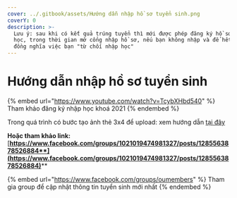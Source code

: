 ```yaml
---
cover: ../.gitbook/assets/Hướng dẫn nhập hồ sơ tuyển sinh.png
coverY: 0
description: >-
  Lưu ý: sau khi có kết quả trúng tuyển thì mới được phép đăng ký hồ sơ nhập
  học, trong thời gian mở cổng nhập hồ sơ, nếu bạn không nhập và để hết hạn thì
  đồng nghĩa việc bạn "từ chối nhập học"
---
```


# Hướng dẫn nhập hồ sơ tuyển sinh

{% embed url="https://www.youtube.com/watch?v=TcybXHbd540" %}
Tham khảo đăng ký nhập học khoá 2021
{% endembed %}

Trong quá trình có bước tạo ảnh thẻ 3x4 để upload: xem hướng dẫn [tại đây](tao-anh-3x4-upload-ho-so.md)

**Hoặc tham khảo link:** [**https://www.facebook.com/groups/1021019474981327/posts/1285563878526884**](https://www.facebook.com/groups/1021019474981327/posts/1285563878526884)****

{% embed url="https://www.facebook.com/groups/oumembers" %}
Tham gia group để cập nhật thông tin tuyển sinh mới nhất
{% endembed %}
